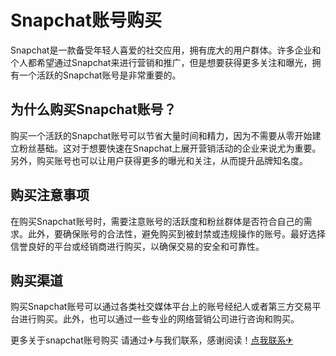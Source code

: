 # Snapchat账号购买

Snapchat是一款备受年轻人喜爱的社交应用，拥有庞大的用户群体。许多企业和个人都希望通过Snapchat来进行营销和推广，但是想要获得更多关注和曝光，拥有一个活跃的Snapchat账号是非常重要的。

## 为什么购买Snapchat账号？

购买一个活跃的Snapchat账号可以节省大量时间和精力，因为不需要从零开始建立粉丝基础。这对于想要快速在Snapchat上展开营销活动的企业来说尤为重要。另外，购买账号也可以让用户获得更多的曝光和关注，从而提升品牌知名度。

## 购买注意事项

在购买Snapchat账号时，需要注意账号的活跃度和粉丝群体是否符合自己的需求。此外，要确保账号的合法性，避免购买到被封禁或违规操作的账号。最好选择信誉良好的平台或经销商进行购买，以确保交易的安全和可靠性。

## 购买渠道

购买Snapchat账号可以通过各类社交媒体平台上的账号经纪人或者第三方交易平台进行购买。此外，也可以通过一些专业的网络营销公司进行咨询和购买。

更多关于snapchat账号购买 请通过✈与我们联系，感谢阅读！[点我联系✈](https://us.G208.com)